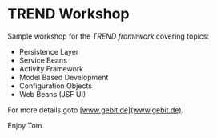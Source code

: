 # TREND Workshop

Sample workshop for the _TREND framework_ covering topics:

- Persistence Layer
- Service Beans
- Activity Framework
- Model Based Development
- Configuration Objects
- Web Beans (JSF UI)

For more details goto [www.gebit.de](www.gebit.de).

Enjoy Tom

